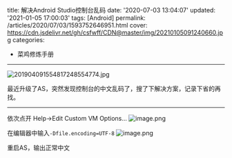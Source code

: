 title: 解决Android Studio控制台乱码
date: '2020-07-03 13:04:07'
updated: '2021-01-05 17:00:03'
tags: [Android]
permalink: /articles/2020/07/03/1593752646951.html
cover: https://cdn.jsdelivr.net/gh/csfwff/CDN@master/img/20210105091240660.jpg
categories: 
- 菜鸡修炼手册

---
![201904091554817248554774.jpg](https://cdn.jsdelivr.net/gh/csfwff/CDN@master/img/20210105091240660.jpg)

最近升级了AS，突然发现控制台的中文乱码了，搜了下解决方案，记录下省的再找。

---

依次点开 Help->Edit Custom VM Options...
![image.png](https://cdn.jsdelivr.net/gh/csfwff/CDN@master/img/20210105091340942.png)

在编辑器中输入`-Dfile.encoding=UTF-8`
![image.png](https://cdn.jsdelivr.net/gh/csfwff/CDN@master/img/20210105091441332.png)

重启AS，输出正常中文

